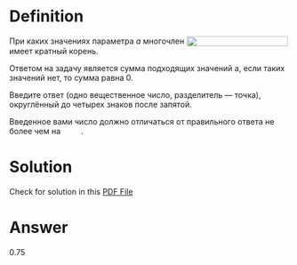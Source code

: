# Definition

<p align="left">При каких значениях параметра <i>a</i> многочлен <img src="./svgs/06342006e1a6153a2b402dd098c62596.svg" align=top width=182.25074999999998pt height=18.312359999999998pt style="background-color: rgba(255, 255, 255, 1);"/> имеет кратный корень.</p>

Ответом на задачу является сумма подходящих значений a, если таких значений нет, то сумма равна 0.

Введите ответ (одно вещественное число, разделитель — точка), округлённый до четырех знаков после запятой.

<p align="left">Введенное вами число должно отличаться от правильного ответа не более чем на <img src="./svgs/23a265e3aeb05266939bff147e6cb01c.svg" align=top width=33.26499pt height=14.202787499999998pt style="background-color: rgba(255, 255, 255, 0.5);"/>.</p>

# Solution

Check for solution in this [PDF File](pdf/ya_task1.pdf)

# Answer

0.75
